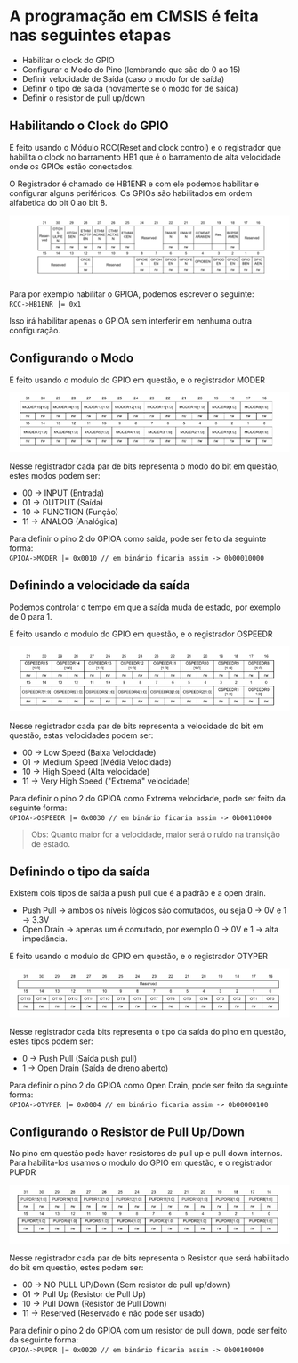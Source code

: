 # A programação em CMSIS é feita nas seguintes etapas

- Habilitar o clock do GPIO
- Configurar o Modo do Pino (lembrando que são do 0 ao 15)
- Definir velocidade de Saída (caso o modo for de saída)
- Definir o tipo de saída (novamente se o modo for de saída)
- Definir o resistor de pull up/down

## Habilitando o Clock do GPIO

É feito usando o Módulo RCC(Reset and clock control) e o registrador que habilita o clock
no barramento HB1 que é o barramento de alta velocidade onde os GPIOs estão conectados.

O Registrador é chamado de HB1ENR e com ele podemos habilitar e configurar alguns periféricos.
Os GPIOs são habilitados em ordem alfabetica do bit 0 ao bit 8.

![HB1ENR](../imagens/HB1ENR.PNG)

Para por exemplo habilitar o GPIOA, podemos escrever o seguinte:  
`RCC->HB1ENR |= 0x1`

Isso irá habilitar apenas o GPIOA sem interferir em nenhuma outra configuração.

## Configurando o Modo

É feito usando o modulo do GPIO em questão, e o registrador MODER

![MODER](../imagens/MODER.PNG)

Nesse registrador cada par de bits representa o modo do bit em questão, estes modos
podem ser:

- 00 -> INPUT (Entrada)
- 01 -> OUTPUT (Saída)
- 10 -> FUNCTION (Função)
- 11 -> ANALOG (Analógica)

Para definir o pino 2 do GPIOA como saida, pode ser feito da seguinte forma:  
`GPIOA->MODER |= 0x0010 // em binário ficaria assim -> 0b00010000`

## Definindo a velocidade da saída

Podemos controlar o tempo em que a saída muda de estado, por exemplo de 0 para 1.

É feito usando o modulo do GPIO em questão, e o registrador OSPEEDR

![OSPEEDR](../imagens/OSPEEDR.PNG)

Nesse registrador cada par de bits representa a velocidade do bit em questão, estas velocidades
podem ser:

- 00 -> Low Speed (Baixa Velocidade)
- 01 -> Medium Speed (Média Velocidade)
- 10 -> High Speed (Alta velocidade)
- 11 -> Very High Speed ("Extrema" velocidade)

Para definir o pino 2 do GPIOA como Extrema velocidade, pode ser feito da seguinte forma:  
`GPIOA->OSPEEDR |= 0x0030 // em binário ficaria assim -> 0b00110000`

> Obs: Quanto maior for a velocidade, maior será o ruído na transição de estado.

## Definindo o tipo da saída

Existem dois tipos de saída a push pull que é a padrão e a open drain. 

- Push Pull -> ambos os níveis lógicos são comutados, ou seja 0 -> 0V e 1 -> 3.3V
- Open Drain -> apenas um é comutado, por exemplo 0 -> 0V e 1 -> alta impedância.

É feito usando o modulo do GPIO em questão, e o registrador OTYPER

![OTYPER](../imagens/OTYPER.PNG)

Nesse registrador cada bits representa o tipo da saída do pino em questão, estes tipos
podem ser:

- 0 -> Push Pull (Saída push pull)
- 1 -> Open Drain (Saída de dreno aberto)


Para definir o pino 2 do GPIOA como Open Drain, pode ser feito da seguinte forma:  
`GPIOA->OTYPER |= 0x0004 // em binário ficaria assim -> 0b00000100`


## Configurando o Resistor de Pull Up/Down

No pino em questão pode haver resistores de pull up e pull down internos. Para habilita-los
usamos o modulo do GPIO em questão, e o registrador PUPDR

![PUPDR](../imagens/PUPDR.PNG)

Nesse registrador cada par de bits representa o Resistor que será habilitado do bit em questão, 
estes podem ser:

- 00 -> NO PULL UP/Down (Sem resistor de pull up/down)
- 01 -> Pull Up (Resistor de Pull Up)
- 10 -> Pull Down (Resistor de Pull Down)
- 11 -> Reserved (Reservado e não pode ser usado)

Para definir o pino 2 do GPIOA com um resistor de pull down, pode ser feito da seguinte forma:  
`GPIOA->PUPDR |= 0x0020 // em binário ficaria assim -> 0b00100000`
